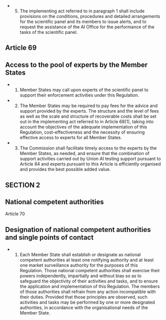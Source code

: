 - 5. The implementing act referred to in paragraph 1 shall include provisions on the conditions, procedures and detailed arrangements for the scientific panel and its members to issue alerts, and to request the assistance of the AI Office for the performance of  the  tasks  of  the  scientific  panel.
## Article  69
## Access to the pool of experts by the Member States
- 1. Member  States  may  call  upon  experts  of  the  scientific  panel  to  support  their  enforcement  activities  under  this Regulation.
- 2. The Member States may be required to pay fees for the advice and support provided by the experts. The structure and the level of fees as well as the scale and structure of recoverable costs shall be set out in the implementing act referred to in Article 68(1), taking into account the objectives of the adequate implementation of this Regulation, cost-effectiveness and the  necessity of  ensuring  effective  access  to  experts  for  all  Member  States.
- 3. The  Commission  shall  facilitate  timely  access  to  the  experts  by  the  Member  States,  as  needed,  and  ensure  that  the combination of support activities carried out by Union AI testing support pursuant to Article 84 and experts pursuant to this  Article  is  efficiently  organised  and  provides  the  best  possible  added  value.
## SECTION 2
## National competent authorities
Article  70
## Designation of national competent authorities and single points of contact
- 1. Each Member State shall establish or designate as national competent authorities at least one notifying authority and at  least  one  market  surveillance  authority  for  the  purposes  of  this  Regulation.  Those  national  competent authorities  shall exercise  their  powers  independently,  impartially  and  without  bias  so  as  to  safeguard  the  objectivity of  their  activities  and tasks, and to ensure the application and implementation of this Regulation. The members of those authorities shall refrain from any action incompatible with their duties. Provided that those principles are observed, such activities and tasks may be performed by one or  more designated authorities,  in  accordance  with  the  organisational needs  of  the  Member  State.
